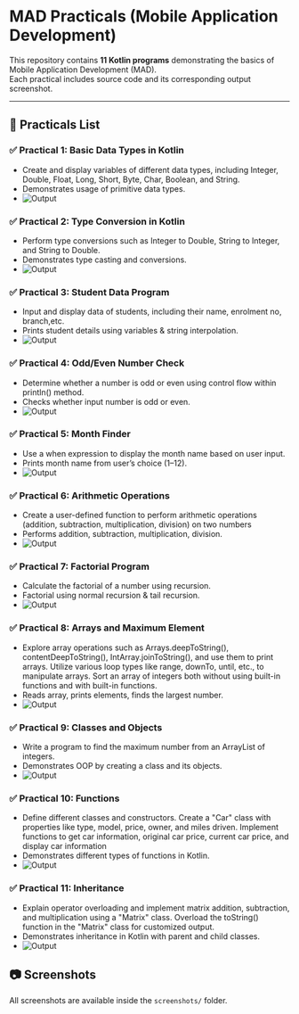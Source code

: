 # MAD Practicals (Mobile Application Development)

This repository contains **11 Kotlin programs** demonstrating the basics of Mobile Application Development (MAD).  
Each practical includes source code and its corresponding output screenshot.

---

## 📘 Practicals List

### ✅ Practical 1: Basic Data Types in Kotlin
- Create and display variables of different data types, including Integer, Double, Float, Long, Short, Byte, Char, Boolean, and String.
- Demonstrates usage of primitive data types.
- ![Output](<https://github.com/khushi-shah701/mad_23012011110_practical1/blob/main/screenshots.zip/practical1.png/>
)

### ✅ Practical 2: Type Conversion in Kotlin
- Perform type conversions such as Integer to Double, String to Integer, and String to Double.
- Demonstrates type casting and conversions.
- ![Output](screenshots/practical2.png)

### ✅ Practical 3: Student Data Program
- Input and display data of students, including their name, enrolment no, branch,etc.
- Prints student details using variables & string interpolation.
- ![Output](screenshots/practical3.png)

### ✅ Practical 4: Odd/Even Number Check
- Determine whether a number is odd or even using control flow within println() method.
- Checks whether input number is odd or even.
- ![Output](screenshots/practical4.png)

### ✅ Practical 5: Month Finder
- Use a when expression to display the month name based on user input.
- Prints month name from user’s choice (1–12).
- ![Output](screenshots/practical5.png)

### ✅ Practical 6: Arithmetic Operations
- Create a user-defined function to perform arithmetic operations (addition, subtraction, multiplication, division) on two numbers
- Performs addition, subtraction, multiplication, division.
- ![Output](screenshots/practical6.png)

### ✅ Practical 7: Factorial Program
- Calculate the factorial of a number using recursion.
- Factorial using normal recursion & tail recursion.
- ![Output](screenshots/practical7.png)

### ✅ Practical 8: Arrays and Maximum Element
- Explore array operations such as Arrays.deepToString(), contentDeepToString(), IntArray.joinToString(), and use them to print arrays. Utilize various loop types like range, downTo, until, etc., to manipulate arrays. Sort an array of integers both without using built-in functions and with built-in functions.
- Reads array, prints elements, finds the largest number.
- ![Output](screenshots/practical8.png)

### ✅ Practical 9: Classes and Objects
- Write a program to find the maximum number from an ArrayList of integers.
- Demonstrates OOP by creating a class and its objects.
- ![Output](screenshots/practical9.png)

### ✅ Practical 10: Functions
- Define different classes and constructors. Create a "Car" class with properties like type, model, price, owner, and miles driven. Implement functions to get car information, original car price, current car price, and display car information
- Demonstrates different types of functions in Kotlin.
- ![Output](screenshots/practical10.png)

### ✅ Practical 11: Inheritance
- Explain operator overloading and implement matrix addition, subtraction, and multiplication using a "Matrix" class. Overload the toString() function in the "Matrix" class for customized output.
- Demonstrates inheritance in Kotlin with parent and child classes.
- ![Output](screenshots/practical11.png)

## 📷 Screenshots
All screenshots are available inside the `screenshots/` folder.
